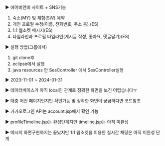 ▶ 에어비앤비 사이트 + SNS기능
  1. 숙소(MY) 및 체험(SW) 예약
  2. 개인 프로필 수정(이름, 전화번호, 주소 등) (ES)
  3. 1:1 웹소켓 메시지(ES)
  4. 타임라인과 프로필 타임라인(게시글 작성, 좋아요, 댓글달기)(ES)


▶ 실행 방법(크롬에서)
  1. git clone후
  2. eclipse에서 실행
  3. java resources 안 SesController 에서 SesController실행


▶ 2023-11-01 ~ 2024-01-31


▶ 데이터베이스가 아직 local인 관계로 정확한 화면을 보긴 어렵습니다ㅜ


▶ 대충 어떤 페이지인지만 확인가능 및 정확한 화면이 궁금하다면 코드참조


▶ 카카오로그인 API는 account.jsp에서 확인 가능


▶ profileTimeline.jsp는 완성단계지만 timeline.jsp는 아직 미완성


▶ 메시지 화면구현까지는 끝났지만 1:1 웹소켓을 이용한 실시간 채팅은 아직 미완성 단계


